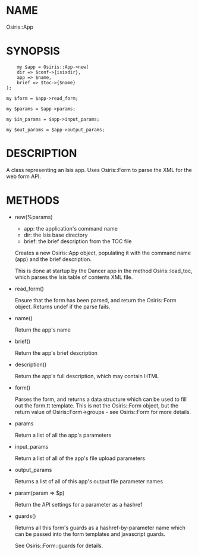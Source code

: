 # NAME

Osiris::App

# SYNOPSIS

    	my $app = Osiris::App->new(
		dir => $conf->{isisdir},
		app => $name,
		brief => $toc->{$name}
	);

    my $form = $app->read_form;

    my $params = $app->params;
    
    my $in_params = $app->input_params;

    my $out_params = $app->output_params;





# DESCRIPTION

A class representing an Isis app.  Uses Osiris::Form to parse the XML for
the web form API.



# METHODS

- new(%params)
    - app: the application's command name
    - dir: the Isis base directory
    - brief: the brief description from the TOC file

    Creates a new Osiris::App object, populating it with the command name (app)
    and the brief description.

    This is done at startup by the Dancer app in the method Osiris::load\_toc,
    which parses the Isis table of contents XML file.

- read\_form()

    Ensure that the form has been parsed, and return the Osiris::Form
    object. Returns undef if the parse fails.

- name()

    Return the app's name

- brief() 

    Return the app's brief description

- description() 

    Return the app's full description, which may contain HTML

- form()

    Parses the form, and returns a data structure which can be used to fill 
    out the form.tt template. This is not the Osiris::Form object, but the
    return value of Osiris::Form->groups - see Osiris::Form for more details.

- params

    Return a list of all the app's parameters

- input\_params

    Return a list of all of the app's file upload parameters

- output\_params

    Returns a list of all of this app's output file parameter names

- param(param => $p)

    Return the API settings for a parameter as a hashref

- guards()

    Returns all this form's guards as a hashref-by-parameter name which can
    be passed into the form templates and javascript guards.

    See Osiris::Form::guards for details.
